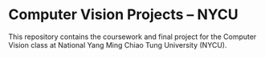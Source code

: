 # Computer Vision Projects – NYCU

This repository contains the coursework and final project for the Computer Vision class at National Yang Ming Chiao Tung University (NYCU).
